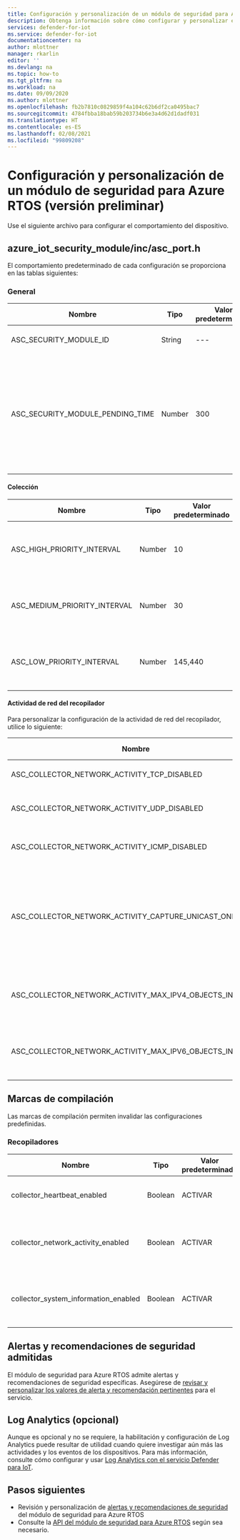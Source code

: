 ```yaml
---
title: Configuración y personalización de un módulo de seguridad para Azure RTOS
description: Obtenga información sobre cómo configurar y personalizar el módulo de seguridad para Azure RTOS.
services: defender-for-iot
ms.service: defender-for-iot
documentationcenter: na
author: mlottner
manager: rkarlin
editor: ''
ms.devlang: na
ms.topic: how-to
ms.tgt_pltfrm: na
ms.workload: na
ms.date: 09/09/2020
ms.author: mlottner
ms.openlocfilehash: fb2b7810c0829859f4a104c62b6df2ca0495bac7
ms.sourcegitcommit: 4784fbba18bab59b203734b6e3a4d62d1dadf031
ms.translationtype: HT
ms.contentlocale: es-ES
ms.lasthandoff: 02/08/2021
ms.locfileid: "99809208"
---
```

# <a name="configure-and-customize-security-module-for-azure-rtos-preview"></a>Configuración y personalización de un módulo de seguridad para Azure RTOS (versión preliminar)

Use el siguiente archivo para configurar el comportamiento del dispositivo.

## <a name="azure_iot_security_moduleincasc_porth"></a>azure_iot_security_module/inc/asc_port.h

 El comportamiento predeterminado de cada configuración se proporciona en las tablas siguientes: 

### <a name="general"></a>General

| Nombre | Tipo | Valor predeterminado | Detalles |
| - | - | - | - |
| ASC_SECURITY_MODULE_ID | String | --- | Identificador único del dispositivo.  |
| ASC_SECURITY_MODULE_PENDING_TIME  | Number | 300 | Tiempo pendiente del módulo de seguridad en segundos. Si el tiempo supera el cambio de estado que se va a suspender. |

#### <a name="collection"></a>Colección

| Nombre | Tipo | Valor predeterminado | Detalles |
| - | - | - | - |
| ASC_HIGH_PRIORITY_INTERVAL | Number | 10 | Intervalo en segundos de grupo de prioridad alta de recopiladores. |
| ASC_MEDIUM_PRIORITY_INTERVAL | Number | 30 | Intervalo en segundos de grupo de prioridad media de recopiladores. |
| ASC_LOW_PRIORITY_INTERVAL | Number | 145,440  | Intervalo en segundos de grupo de prioridad baja de recopiladores. |

#### <a name="collector-network-activity"></a>Actividad de red del recopilador

Para personalizar la configuración de la actividad de red del recopilador, utilice lo siguiente:

| Nombre | Tipo | Valor predeterminado | Detalles |
| - | - | - | - |
| ASC_COLLECTOR_NETWORK_ACTIVITY_TCP_DISABLED | Boolean | false | Filtrado de la actividad de red `TCP` |
| ASC_COLLECTOR_NETWORK_ACTIVITY_UDP_DISABLED | Boolean | false | Filtrado de eventos de actividad de red `UDP` |
| ASC_COLLECTOR_NETWORK_ACTIVITY_ICMP_DISABLED | Boolean | false | Filtrado de eventos de actividad de red `ICMP` |
| ASC_COLLECTOR_NETWORK_ACTIVITY_CAPTURE_UNICAST_ONLY | Boolean | true | Capture solo paquetes entrantes de unidifusión. Cuando se establezca en false, capture también difusión y multidifusión. |
| ASC_COLLECTOR_NETWORK_ACTIVITY_MAX_IPV4_OBJECTS_IN_CACHE | Number | 64 | Número máximo de eventos de red IPv4 para almacenar en memoria |
| ASC_COLLECTOR_NETWORK_ACTIVITY_MAX_IPV6_OBJECTS_IN_CACHE | Number | 64  | Número máximo de eventos de red IPv6 para almacenar en memoria |


## <a name="compile-flags"></a>Marcas de compilación
Las marcas de compilación permiten invalidar las configuraciones predefinidas.

### <a name="collectors"></a>Recopiladores
| Nombre | Tipo | Valor predeterminado | Detalles |
| - | - | - | - |
| collector_heartbeat_enabled | Boolean | ACTIVAR | Habilitación del recopilador de latidos |
| collector_network_activity_enabled | Boolean | ACTIVAR | Habilitación del recopilador de actividades de red |
| collector_system_information_enabled | Boolean | ACTIVAR | Habilitación del recopilador de información del sistema |

## <a name="supported-security-alerts-and-recommendations"></a>Alertas y recomendaciones de seguridad admitidas

El módulo de seguridad para Azure RTOS admite alertas y recomendaciones de seguridad específicas. Asegúrese de [revisar y personalizar los valores de alerta y recomendación pertinentes](concept-rtos-security-alerts-recommendations.md) para el servicio.

## <a name="log-analytics-optional"></a>Log Analytics (opcional)

Aunque es opcional y no se requiere, la habilitación y configuración de Log Analytics puede resultar de utilidad cuando quiere investigar aún más las actividades y los eventos de los dispositivos. Para más información, consulte cómo configurar y usar [Log Analytics con el servicio Defender para IoT](how-to-security-data-access.md#log-analytics). 

## <a name="next-steps"></a>Pasos siguientes

- Revisión y personalización de [alertas y recomendaciones de seguridad](concept-rtos-security-alerts-recommendations.md) del módulo de seguridad para Azure RTOS
- Consulte la [API del módulo de seguridad para Azure RTOS](azure-rtos-security-module-api.md) según sea necesario.

